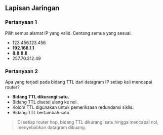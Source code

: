 ## Lapisan Jaringan

### Pertanyaan 1

Pilih semua alamat IP yang valid. Centang semua yang sesuai.

* 123.456.123.456
* **192.168.1.1**
* **8.8.8.8**
* 257.70.312.49

### Pertanyaan 2

Apa yang terjadi pada bidang TTL dari datagram IP setiap kali mencapai router?

* **Bidang TTL dikurangi satu.**
* Bidang TTL disetel ulang ke nol.
* Kolom TTL digunakan untuk pemeriksaan redundansi siklis.
* Bidang TTL bertambah satu.

> Di setiap router hop, bidang TTL dikurangi satu hingga mencapai nol, menyebabkan datagram dibuang.

